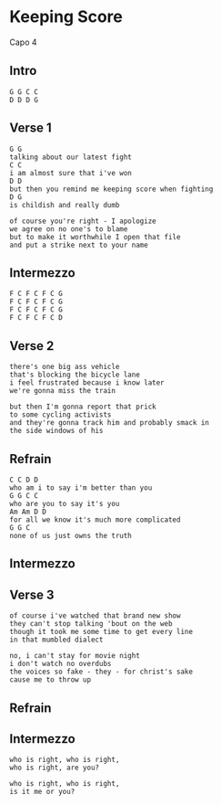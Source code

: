 # Keeping Score

Capo 4

## Intro

	G G C C
	D D D G

## Verse 1

	G G
	talking about our latest fight
	C C
	i am almost sure that i've won
	D D
	but then you remind me keeping score when fighting
	D G
	is childish and really dumb

	of course you're right - I apologize
	we agree on no one's to blame
	but to make it worthwhile I open that file
	and put a strike next to your name

## Intermezzo

	F C F C F C G
	F C F C F C G
	F C F C F C G
	F C F C F C D

## Verse 2

	there's one big ass vehicle
	that's blocking the bicycle lane
	i feel frustrated because i know later
	we're gonna miss the train

	but then I'm gonna report that prick
	to some cycling activists
	and they're gonna track him and probably smack in
	the side windows of his
	
## Refrain

	C C D D
	who am i to say i'm better than you
	G G C C
	who are you to say it's you
	Am Am D D
	for all we know it's much more complicated
	G G C
	none of us just owns the truth

## Intermezzo

## Verse 3

	of course i've watched that brand new show
	they can't stop talking 'bout on the web
	though it took me some time to get every line
	in that mumbled dialect

	no, i can't stay for movie night
	i don't watch no overdubs
	the voices so fake - they - for christ's sake
	cause me to throw up

## Refrain

## Intermezzo

	who is right, who is right,
	who is right, are you?

	who is right, who is right,
	is it me or you?
